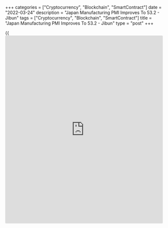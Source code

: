 +++
categories = ["Cryptocurrency", "Blockchain", "SmartContract"]
date = "2022-03-24"
description = "Japan Manufacturing PMI Improves To 53.2 - Jibun"
tags = ["Cryptocurrency", "Blockchain", "SmartContract"]
title = "Japan Manufacturing PMI Improves To 53.2 - Jibun"
type = "post"
+++

{{<iframe id="large-banner" src="https://www.bounty.group/#slide=10.0" width="100%" height="600" scrolling="no" style="border: 0px solid rgb(216, 221, 230); border-radius: 3px;">}}

The manufacturing sector in Japan continued to expand in March, and at a
faster pace, the latest survey from Jibun Bank showed on Thursday with a
manufacturing PMI score of 53.2.

That's up from 52.7 in February and it moves further above the boom-or-
bust line of 50 that separates expansion from contraction.

Output returned to expansion territory in the latest survey period,
albeit only marginally. That said, new order growth continued to slow,
with the latest data pointing to the softest rise in six months.
Manufacturers continued to signal severe supply chain disruption, as
supplier delivery times lengthened to the greatest extent since April
2011 amid material shortages, notably for semiconductors.

This strengthened inflationary pressures further, pushing input price
inflation to the highest since August 2008, with firms reporting higher
energy, oil and semiconductor prices.  
  
The survey also showed that the services PMI climbed to 48.7 from 44.2
and the composite PMI improved to 49.3 from 45.8.

Positively, new [business][1] inflows returned to growth as COVID-19
restrictions were eased, albeit at a fractional pace overall.
Concurrently, input price inflation quickened for the second month
running to reach the highest since last December. In turn this
contributed to a renewed rise in prices charged. Moreover, service
providers noted the softest degree of optimism regarding the year ahead
outlook for activity since January 2021.

For comments and feedback [contact](https://www.playgroundfx.com/contact/): editorial@rtt[news](https://www.letsplayfx.com/blog/forex-news-website/).com

[Economic News][2]

 **What parts of the world are seeing the best (and worst) economic
performances lately? Click[here][3] to check out our [Econ Scorecard][3]
and find out! See up-to-the-moment [ranking](https://www.playgroundfx.com/blog/crypto-exchange-ranking/)s for the best and worst
performers in [GDP][4], [unemployment rate][5], [inflation][3] and much
more.**

   1. www.rtt[news](https://www.letsplayfx.com/blog/forex-news-website/).com/Content/Business.aspx
   2. www.rtt[news](https://www.letsplayfx.com/blog/forex-news-website/).com/Content/EconomicNews.aspx
   3. www.rtt[news](https://www.letsplayfx.com/blog/forex-news-website/).com/economic-scorecard/world-rank/CPI/highest-performance.aspx
   4. www.rtt[news](https://www.letsplayfx.com/blog/forex-news-website/).com/economic-scorecard/world-rank/GDP/highest-performance.aspx
   5. www.rtt[news](https://www.letsplayfx.com/blog/forex-news-website/).com/economic-scorecard/world-rank/unemployment-rate/lowest-performance.aspx